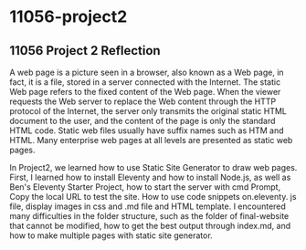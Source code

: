 # 11056-project2

## 11056 Project 2 Reflection



A web page is a picture seen in a browser, also known as a Web page, in fact, it is a file, stored in a server connected with the Internet. The static Web page refers to the fixed content of the Web page. When the viewer requests the Web server to replace the Web content through the HTTP protocol of the Internet, the server only transmits the original static HTML document to the user, and the content of the page is only the standard HTML code. Static web files usually have suffix names such as HTM and HTML. Many enterprise web pages at all levels are presented as static web pages.

In Project2, we learned how to use Static Site Generator to draw web pages. First, I learned how to install Eleventy and how to install Node.js, as well as Ben's Eleventy Starter Project, how to start the server with cmd Prompt, Copy the local URL to test the site. How to use code snippets on.eleventy. js file, display images in css and .md file and HTML template. I encountered many difficulties in the folder structure, such as the folder of final-website that cannot be modified, how to get the best output through index.md, and how to make multiple pages with static site generator.

